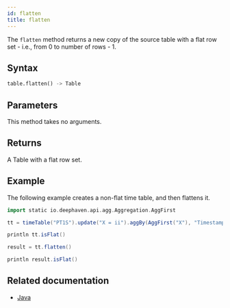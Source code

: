 ```yaml
---
id: flatten
title: flatten
---
```


The `flatten` method returns a new copy of the source table with a flat row set - i.e., from 0 to number of rows - 1.

## Syntax

```python syntax
table.flatten() -> Table
```

## Parameters

This method takes no arguments.

## Returns

A Table with a flat row set.

## Example

The following example creates a non-flat time table, and then flattens it.

```groovy order=tt,result
import static io.deephaven.api.agg.Aggregation.AggFirst

tt = timeTable("PT1S").update("X = ii").aggBy(AggFirst("X"), "Timestamp")

println tt.isFlat()

result = tt.flatten()

println result.isFlat()
```

## Related documentation

- [Java](<https://deephaven.io/core/javadoc/io/deephaven/engine/table/Table.html#flatten()>)
